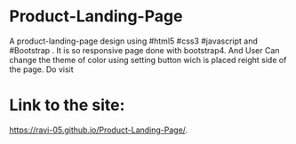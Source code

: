 # Product-Landing-Page

A product-landing-page design using #html5 #css3 #javascript and #Bootstrap . 
It is so responsive page done with bootstrap4.
And User Can change the theme of color using setting button wich is placed reight side of the page. 
Do visit

# Link to the site:

   https://ravi-05.github.io/Product-Landing-Page/. 
